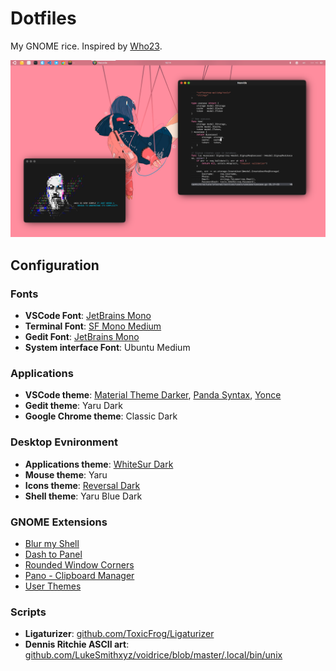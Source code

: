 # Dotfiles

My GNOME rice. Inspired by [Who23](https://github.com/Who23/dots).

![screenshot](screenshot.png)

## Configuration

### Fonts

- **VSCode Font**: [JetBrains Mono](https://www.jetbrains.com/lp/mono/)
- **Terminal Font**: [SF Mono Medium](https://developer.apple.com/fonts/)
- **Gedit Font**: [JetBrains Mono](https://www.jetbrains.com/lp/mono/)
- **System interface Font**: Ubuntu Medium

### Applications

- **VSCode theme**: [Material Theme Darker](https://marketplace.visualstudio.com/items?itemName=Equinusocio.vsc-material-theme), [Panda Syntax](https://marketplace.visualstudio.com/items?itemName=tinkertrain.theme-panda), [Yonce](https://marketplace.visualstudio.com/items?itemName=minamarkham.yonce-theme)
- **Gedit theme**: Yaru Dark
- **Google Chrome theme**: Classic Dark

### Desktop Evnironment

- **Applications theme**: [WhiteSur Dark](https://github.com/vinceliuice/WhiteSur-gtk-theme)
- **Mouse theme**: Yaru
- **Icons theme**: [Reversal Dark](https://github.com/yeyushengfan258/Reversal-icon-theme)
- **Shell theme**: Yaru Blue Dark

### GNOME Extensions

- [Blur my Shell](https://github.com/aunetx/blur-my-shell)
- [Dash to Panel](https://github.com/home-sweet-gnome/dash-to-panel)
- [Rounded Window Corners](https://github.com/yilozt/rounded-window-corners)
- [Pano - Clipboard Manager](https://github.com/oae/gnome-shell-pano)
- [User Themes](https://gitlab.gnome.org/GNOME/gnome-shell-extensions)

### Scripts

- **Ligaturizer**: [github.com/ToxicFrog/Ligaturizer](https://github.com/ToxicFrog/Ligaturizer)
- **Dennis Ritchie ASCII art**: [github.com/LukeSmithxyz/voidrice/blob/master/.local/bin/unix](https://github.com/LukeSmithxyz/voidrice/blob/master/.local/bin/unix)
